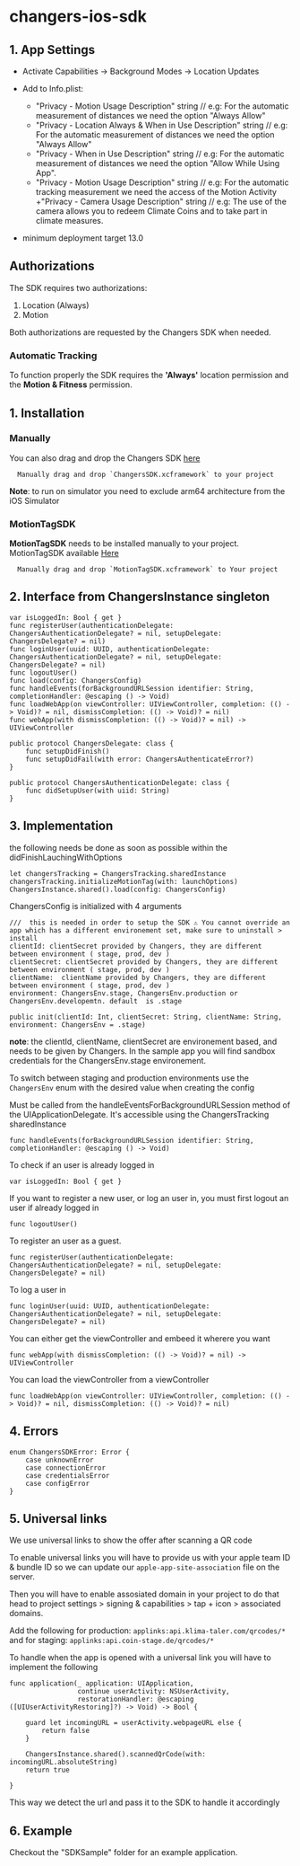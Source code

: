 # changers-ios-sdk

## 1. App Settings
+ Activate Capabilities -> Background Modes -> Location Updates
+ Add to Info.plist: 
	+ "Privacy - Motion Usage Description" string // e.g: For the automatic measurement of distances we need the option "Always Allow"
	+ "Privacy - Location Always & When in Use Description" string // e.g: For the automatic measurement of distances we need the option "Always Allow"
	+ "Privacy - When in Use Description" string // e.g: For the automatic measurement of distances we need the option "Allow While Using App".
	+ "Privacy - Motion Usage Description" string // e.g: For the automatic tracking measurement we need the access of the Motion Activity
	+"Privacy - Camera Usage Description" string // e.g: The use of the camera allows you to redeem Climate Coins and to take part in climate measures.

+ minimum deployment target 13.0

## Authorizations
The SDK requires two authorizations:  

1. Location (Always)
2. Motion

Both authorizations are requested by the Changers SDK when needed.

### Automatic Tracking
To function properly the SDK requires the **'Always'** location permission and the **Motion & Fitness** permission.


## 1. Installation

### Manually

You can also drag and drop the Changers SDK [here](https://github.com/Changers/changers-ios-sdk/tree/master/SDKSample/ChangersSDK.xcframework)

```
  Manually drag and drop `ChangersSDK.xcframework` to your project
```

**Note**: to run on simulator you need to exclude arm64 architecture from the iOS Simulator

### MotionTagSDK

**MotionTagSDK** needs to be installed manually to your project. MotionTagSDK available [Here](https://github.com/Changers/changers-ios-sdk/tree/master/SDKSample/MotionTagSDK.xcframework)


```
  Manually drag and drop `MotionTagSDK.xcframework` to Your project
```

  
## 2. Interface from ChangersInstance singleton

```
var isLoggedIn: Bool { get }
func registerUser(authenticationDelegate: ChangersAuthenticationDelegate? = nil, setupDelegate: ChangersDelegate? = nil)
func loginUser(uuid: UUID, authenticationDelegate: ChangersAuthenticationDelegate? = nil, setupDelegate: ChangersDelegate? = nil)
func logoutUser()
func load(config: ChangersConfig)
func handleEvents(forBackgroundURLSession identifier: String, completionHandler: @escaping () -> Void)
func loadWebApp(on viewController: UIViewController, completion: (() -> Void)? = nil, dismissCompletion: (() -> Void)? = nil)
func webApp(with dismissCompletion: (() -> Void)? = nil) -> UIViewController
```


```
public protocol ChangersDelegate: class {
    func setupDidFinish()
    func setupDidFail(with error: ChangersAuthenticateError?)
}
```

```
public protocol ChangersAuthenticationDelegate: class {
    func didSetupUser(with uiid: String)
}
```




## 3. Implementation

the following needs be done as soon as possible within the didFinishLauchingWithOptions
```
let changersTracking = ChangersTracking.sharedInstance
changersTracking.initializeMotionTag(with: launchOptions)
ChangersInstance.shared().load(config: ChangersConfig)
```

ChangersConfig is initialized with 4 arguments
```
///  this is needed in order to setup the SDK ⚠️ You cannot override an app which has a different environement set, make sure to uninstall > install
clientId: clientSecret provided by Changers, they are different between environment ( stage, prod, dev )
clientSecret: clientSecret provided by Changers, they are different between environment ( stage, prod, dev )
clientName:  clientName provided by Changers, they are different between environment ( stage, prod, dev )
environment: ChangersEnv.stage, ChangersEnv.production or ChangersEnv.developemtn. default  is .stage
  
public init(clientId: Int, clientSecret: String, clientName: String, environment: ChangersEnv = .stage)
```
**note**: the clientId, clientName, clientSecret are environement based, and needs to be given by Changers. In the sample app you will find sandbox credentials for the ChangersEnv.stage environement.

To switch between staging and production environments use the `ChangersEnv` enum with the desired value when creating the config


Must be called from the handleEventsForBackgroundURLSession method of the UIApplicationDelegate. It's accessible using the ChangersTracking sharedInstance
```
func handleEvents(forBackgroundURLSession identifier: String, completionHandler: @escaping () -> Void)
```


To check if an user is already logged in
```
var isLoggedIn: Bool { get }
```

If you want to register a new user, or log an user in, you must first logout an user if already logged in
```
func logoutUser()
```

To register an user as a guest.
```
func registerUser(authenticationDelegate: ChangersAuthenticationDelegate? = nil, setupDelegate: ChangersDelegate? = nil)
```

To log a user in
```
func loginUser(uuid: UUID, authenticationDelegate: ChangersAuthenticationDelegate? = nil, setupDelegate: ChangersDelegate? = nil)
```

You can either get the viewController and embeed it wherere you want
```
func webApp(with dismissCompletion: (() -> Void)? = nil) -> UIViewController
```

You can load the viewController from a viewController
```
func loadWebApp(on viewController: UIViewController, completion: (() -> Void)? = nil, dismissCompletion: (() -> Void)? = nil)
```


## 4. Errors


```
enum ChangersSDKError: Error {
    case unknownError
    case connectionError
    case credentialsError
    case configError
}
```

## 5. Universal links
We use universal links to show the offer after scanning a QR code

To enable universal links you will have to provide us with your apple team ID & bundle ID so we can update our `apple-app-site-association` file on the server.

Then you will have to enable assosiated domain in your project to do that head to project settings > signing & capabilities > tap + icon > associated domains.

Add the following for production: `applinks:api.klima-taler.com/qrcodes/*` 
and for staging: `applinks:api.coin-stage.de/qrcodes/*` 

To handle when the app is opened with a universal link you will have to implement the following

```
func application(_ application: UIApplication,
                 continue userActivity: NSUserActivity,
                 restorationHandler: @escaping ([UIUserActivityRestoring]?) -> Void) -> Bool {

    guard let incomingURL = userActivity.webpageURL else {
        return false
    }

    ChangersInstance.shared().scannedQrCode(with: incomingURL.absoluteString)
    return true

}
```
This way we detect the url and pass it to the SDK to handle it accordingly

## 6. Example

Checkout the "SDKSample" folder for an example application.

